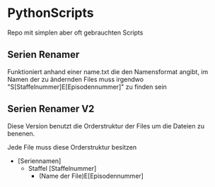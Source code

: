 # PythonScripts
Repo mit simplen aber oft gebrauchten Scripts


## Serien Renamer

Funktioniert anhand einer name.txt die den Namensformat angibt, im Namen der zu ändernden Files muss irgendwo "S[Staffelnummer]E[Episodennummer]" zu finden sein

## Serien Renamer V2

Diese Version benutzt die Orderstruktur der Files um die Dateien zu benenen.

Jede File muss diese Orderstruktur besitzen

* [Seriennamen]
    * Staffel [Staffelnummer]
        * (Name der File)E[Episodennummer]
